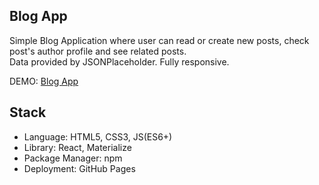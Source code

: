 ## Blog App

Simple Blog Application where user can read or create new posts, check post's author profile and see related posts. <br/> Data provided by JSONPlaceholder. Fully responsive. <br />

DEMO: [Blog App](https://nikolamitic95.github.io/Blog/#/) 

## Stack

* Language: HTML5, CSS3, JS(ES6+) <br/>
* Library: React, Materialize <br/>
* Package Manager: npm <br/>
* Deployment: GitHub Pages 
